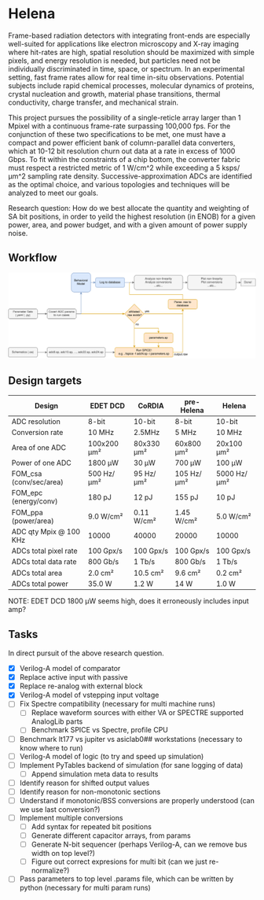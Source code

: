 # Helena

Frame-based radiation detectors with integrating front-ends are especially well-suited for applications like electron microscopy and X-ray imaging where hit-rates are high, spatial resolution should be maximized with simple pixels, and energy resolution is needed, but particles need not be individually discriminated in time, space, or spectrum. In an experimental setting, fast frame rates allow for real time in-situ observations. Potential subjects include rapid chemical processes, molecular dynamics of proteins, crystal nucleation and growth, material phase transitions, thermal conductivity, charge transfer, and mechanical strain.

This project pursues the possibility of a single-reticle array larger than 1 Mpixel with a continuous frame-rate surpassing 100,000 fps. For the conjunction of these two specifications to be met, one must have a compact and power efficient bank of column-parallel data converters, which at 10-12 bit resolution churn out data at a rate in excess of 1000 Gbps. To fit within the constraints of a chip bottom, the converter fabric must respect a restricted metric of 1 W/cm^2 while exceeding a 5 ksps/µm^2 sampling rate density. Successive-approximation ADCs are identified as the optimal choice, and various topologies and techniques will be analyzed to meet our goals.

Research question: How do we best allocate the quantity and weighting of SA bit positions, in order to yeild the highest resolution (in ENOB) for a given power, area, and power budget, and with a given amount of power supply noise.

## Workflow

![](/docs/talks/workflow.svg)

## Design targets

| Design                  | EDET DCD    | CoRDIA     | pre-Helena | Helena      |
|-------------------------|-------------|------------|------------|-------------|
| ADC resolution          | 8-bit       | 10-bit     | 8-bit      | 10-bit      |
| Conversion rate         | 10 MHz      | 2.5MHz     | 5 MHz      | 10 MHz      |
| Area of one ADC         | 100x200 μm² | 80x330 μm² | 60x800 μm² | 20x100 μm²  |
| Power of one ADC        | 1800 μW     | 30 μW      | 700 μW     | 100 μW      |
| FOM_csa (conv/sec/area) | 500 Hz/μm²  | 95 Hz/μm²  | 105 Hz/μm² | 5000 Hz/μm² |
| FOM_epc (energy/conv)   | 180 pJ      | 12 pJ      | 155 pJ     | 10 pJ       |
| FOM_ppa (power/area)    | 9.0 W/cm²   | 0.11 W/cm² | 1.45 W/cm² | 5.0 W/cm²   |
| ADC qty Mpix @ 100 KHz  | 10000       | 40000      | 20000      | 10000       |
| ADCs total pixel rate   | 100 Gpx/s   | 100 Gpx/s  | 100 Gpx/s  | 100 Gpx/s   |
| ADCs total data rate    | 800 Gb/s    | 1 Tb/s     | 800 Gb/s   | 1 Tb/s      |
| ADCs total area         | 2.0 cm²     | 10.5 cm²   | 9.6 cm²    | 0.2 cm²     |
| ADCs total power        | 35.0 W      | 1.2 W      | 14 W       | 1.0 W       |

NOTE: EDET DCD 1800 μW seems high, does it erroneously includes input amp?

## Tasks

In direct pursuit of the above research question.

- [x] Verilog-A model of comparator
- [x] Replace active input with passive
- [x] Replace re-analog with external block
- [x] Verilog-A model of vstepping input voltage
- [ ] Fix Spectre compatibility (necessary for multi machine runs)
    - [ ] Replace waveform sources with either VA or SPECTRE supported AnalogLib parts
    - [ ] Benchmark SPICE vs Spectre, profile CPU
- [ ] Benchmark lt177 vs jupiter vs asiclab0## workstations (necessary to know where to run)
- [ ] Verilog-A model of logic (to try and speed up simulation)
- [ ] Implement PyTables backend of simulation (for sane logging of data)
    - [ ] Append simulation meta data to results
- [ ] Identify reason for shifted output values
- [ ] Identify reason for non-monotonic sections
- [ ] Understand if monotonic/BSS conversions are properly understood (can we use last conversion?)
- [ ] Implement multiple conversions
    - [ ] Add syntax for repeated bit positions
    - [ ] Generate different capacitor arrays, from params
    - [ ] Generate N-bit sequencer (perhaps Verilog-A, can we remove bus width on top level?)
    - [ ] Figure out correct expresions for multi bit (can we just re-normalize?)
- [ ] Pass parameters to top level .params file, which can be written by python (necessary for multi param runs)
